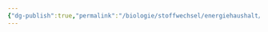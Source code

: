 ```yaml
---
{"dg-publish":true,"permalink":"/biologie/stoffwechsel/energiehaushalt/pflanzen/glucoseaufbau-photosynthese/"}
---
```

